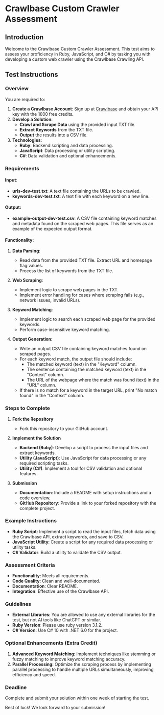 # Crawlbase Custom Crawler Assessment

## Introduction
Welcome to the Crawlbase Custom Crawler Assessment. This test aims to assess your proficiency in Ruby, JavaScript, and C# by tasking you with developing a custom web crawler using the Crawlbase Crawling API.

## Test Instructions

### Overview
You are required to:
1. **Create a Crawlbase Account**: Sign up at [Crawlbase](https://crawlbase.com) and obtain your API key with the 1000 free credits.
2. **Develop a Solution**:
   - **Crawl and Scrape Data** using the provided input TXT file.
   - **Extract Keywords** from the TXT file.
   - **Output** the results into a CSV file.
3. **Technologies**:
   - **Ruby**: Backend scripting and data processing.
   - **JavaScript**: Data processing or utility scripting.
   - **C#**: Data validation and optional enhancements.

### Requirements

#### Input:
- **urls-dev-test.txt**: A text file containing the URLs to be crawled.
- **keywords-dev-test.txt**: A text file with each keyword on a new line.

#### Output:
- **example-output-dev-test.csv**: A CSV file containing keyword matches and metadata found on the scraped web pages. This file serves as an example of the expected output format.

#### Functionality:

1. **Data Parsing**:
   - Read data from the provided TXT file. Extract URL and homepage flag values.
   - Process the list of keywords from the TXT file.

2. **Web Scraping**:
   - Implement logic to scrape web pages in the TXT.
   - Implement error handling for cases where scraping fails (e.g., network issues, invalid URLs).

3. **Keyword Matching**:
   - Implement logic to search each scraped web page for the provided keywords.
   - Perform case-insensitive keyword matching.

4. **Output Generation**:
   - Write an output CSV file containing keyword matches found on scraped pages.
   - For each keyword match, the output file should include:
     - The matched keyword (text) in the "Keyword" column.
     - The sentence containing the matched keyword (text) in the "Context" column.
     - The URL of the webpage where the match was found (text) in the "URL" column.
   - If there is no match for a keyword in the target URL, print "No match found" in the "Context" column.

### Steps to Complete

1. **Fork the Repository**
   - Fork this repository to your GitHub account.

2. **Implement the Solution**
   - **Backend (Ruby)**: Develop a script to process the input files and extract keywords.
   - **Utility (JavaScript)**: Use JavaScript for data processing or any required scripting tasks.
   - **Utility (C#)**: Implement a tool for CSV validation and optional features.

3. **Submission**
   - **Documentation**: Include a README with setup instructions and a code overview.
   - **GitHub Repository**: Provide a link to your forked repository with the complete project.

### Example Instructions

- **Ruby Script**: Implement a script to read the input files, fetch data using the Crawlbase API, extract keywords, and save to CSV.
- **JavaScript Utility**: Create a script for any required data processing or utility tasks.
- **C# Validator**: Build a utility to validate the CSV output.

### Assessment Criteria
- **Functionality**: Meets all requirements.
- **Code Quality**: Clean and well-documented.
- **Documentation**: Clear README.
- **Integration**: Effective use of the Crawlbase API.

### Guidelines

- **External Libraries**: You are allowed to use any external libraries for the test, but not AI tools like ChatGPT or similar.
- **Ruby Version**: Please use ruby version 3.1.2.
- **C# Version**: Use C# 10 with .NET 6.0 for the project.

### Optional Enhancements (Extra Credit)

1. **Advanced Keyword Matching**: Implement techniques like stemming or fuzzy matching to improve keyword matching accuracy.
2. **Parallel Processing**: Optimize the scraping process by implementing parallel processing to handle multiple URLs simultaneously, improving efficiency and speed.

### Deadline
Complete and submit your solution within one week of starting the test.

Best of luck! We look forward to your submission!
